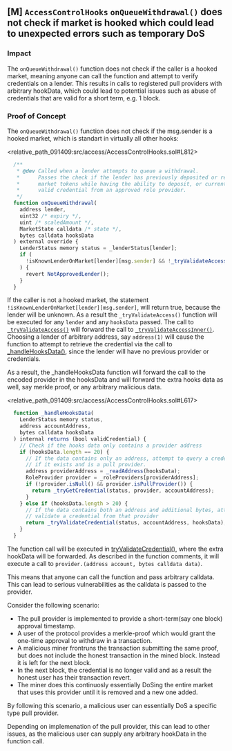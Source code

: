 ## [M] `AccessControlHooks` `onQueueWithdrawal()` does not check if market is hooked which could lead to unexpected errors such as temporary DoS

### Impact

The `onQueueWithdrawal()` function does not check if the caller is a hooked market, meaning anyone can call the function and attempt to verify credentials on a lender. This results in calls to registered pull providers with arbitrary hookData, which could lead to potential issues such as abuse of credentials that are valid for a short term, e.g. 1 block.

### Proof of Concept

The `onQueueWithdrawal()` function does not check if the msg.sender is a hooked market, which is standart in virtually all other hooks:

<relative_path_091409:src/access/AccessControlHooks.sol#L812>

```js
  /**
   * @dev Called when a lender attempts to queue a withdrawal.
   *      Passes the check if the lender has previously deposited or received
   *      market tokens while having the ability to deposit, or currently has a
   *      valid credential from an approved role provider.
   */
  function onQueueWithdrawal(
    address lender,
    uint32 /* expiry */,
    uint /* scaledAmount */,
    MarketState calldata /* state */,
    bytes calldata hooksData
  ) external override {
    LenderStatus memory status = _lenderStatus[lender];
    if (
      !isKnownLenderOnMarket[lender][msg.sender] && !_tryValidateAccess(status, lender, hooksData)
    ) {
      revert NotApprovedLender();
    }
  }
```

If the caller is not a hooked market, the statement `!isKnownLenderOnMarket[lender][msg.sender]`, will return true, because the lender will be unknown. As a result the `_tryValidateAccess()` function will be executed for any `lender` and any `hooksData` passed. The call to [`_tryValidateAccess()`](relative_path_091409:src/access/AccessControlHooks.sol#L698) will forward the call to [`_tryValidateAccessInner()`](relative_path_091409:src/access/AccessControlHooks.sol#L654). Choosing a lender of arbitrary address, say `address(1)` will cause the function to attempt to retrieve the credential via the call to [\_handleHooksData()](relative_path_091409:src/access/AccessControlHooks.sol#L670), since the lender will have no previous provider or credentials.

As a result, the \_handleHooksData function will forward the call to the encoded provider in the hooksData and will forward the extra hooks data as well, say merkle proof, or any arbitrary malicious data.

<relative_path_091409:src/access/AccessControlHooks.sol#L617>

```js
  function _handleHooksData(
    LenderStatus memory status,
    address accountAddress,
    bytes calldata hooksData
  ) internal returns (bool validCredential) {
    // Check if the hooks data only contains a provider address
    if (hooksData.length == 20) {
      // If the data contains only an address, attempt to query a credential from that provider
      // if it exists and is a pull provider.
      address providerAddress = _readAddress(hooksData);
      RoleProvider provider = _roleProviders[providerAddress];
      if (!provider.isNull() && provider.isPullProvider()) {
        return _tryGetCredential(status, provider, accountAddress);
      }
    } else if (hooksData.length > 20) {
      // If the data contains both an address and additional bytes, attempt to
      // validate a credential from that provider
      return _tryValidateCredential(status, accountAddress, hooksData);
    }
  }
```

The function call will be executed in [tryValidateCredential()](relative_path_091409:src/access/AccessControlHooks.sol#L525), where the extra hookData will be forwarded. As described in the function comments, it will execute a call to `provider.(address account, bytes calldata data)`.

This means that anyone can call the function and pass arbitrary calldata. This can lead to serious vulnerabilities as the calldata is passed to the provider.

Consider the following scenario:

*   The pull provider is implemented to provide a short-term(say one block) approval timestamp.
*   A user of the protocol provides a merkle-proof which would grant the one-time approval to withdraw in a transaction.
*   A malicious miner frontruns the transaction submitting the same proof, but does not include the honest transaction in the mined block. Instead it is left for the next block.
*   In the next block, the credential is no longer valid and as a result the honest user has their transaction revert.
*   The miner does this continuosly essentially DoSing the entire market that uses this provider until it is removed and a new one added.

By following this scenario, a malicious user can essentially DoS a specific type pull provider.

Depending on implemenation of the pull provider, this can lead to other issues, as the malicious user can supply any arbitrary hookData in the function call.



